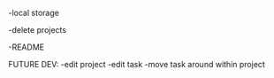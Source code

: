 -local storage

-delete projects

-README

 FUTURE DEV:
 -edit project
 -edit task
 -move task around within project